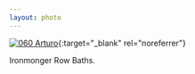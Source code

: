 ```yaml
---
layout: photo
---
```


[![060 Arturo](https://c2.staticflickr.com/6/5808/20233049204_ee686c8eb4_c.jpg)](https://www.flickr.com/photos/131440297@N08/20233049204/){:target="_blank" rel="noreferrer"}

Ironmonger Row Baths.
